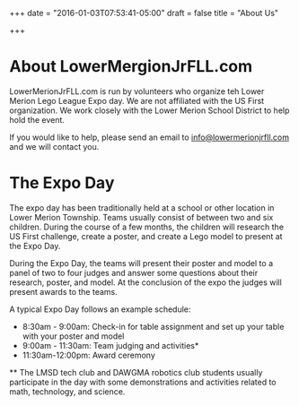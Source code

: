 +++
date = "2016-01-03T07:53:41-05:00"
draft = false
title = "About Us"

+++
# About LowerMergionJrFLL.com

LowerMerionJrFLL.com is run by volunteers who organize teh Lower Merion  Lego League Expo day. We are not affiliated with the US First organization. We work closely with the Lower Merion School District to help hold the event.

If you would like to help, please send an email to info@lowermerionjrfll.com and we will contact you.

# The Expo Day
The expo day has been traditionally held at a school or other location in Lower Merion Township. Teams usually consist of between two and six children. During the course of a few months, the children will research the US First challenge, create a poster, and create a Lego model to present at the Expo Day.

During the Expo Day, the teams will present their poster and model to a panel of two to four judges and answer some questions about their research, poster, and model. At the conclusion of the expo the judges will present awards to the teams.

A typical Expo Day follows an example schedule:

 * 8:30am - 9:00am: Check-in for table assignment and set up your table with your poster and model
 * 9:00am - 11:30am: Team judging and activities*
 * 11:30am-12:00pm: Award ceremony

** The LMSD tech club and DAWGMA robotics club students usually participate in the day with some demonstrations and activities related to math, technology, and science.
